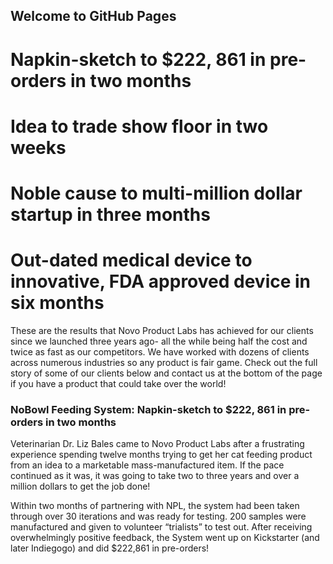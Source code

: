 ## Welcome to GitHub Pages

# Napkin-sketch to $222, 861 in pre-orders in two months

# Idea to trade show floor in two weeks

# Noble cause to multi-million dollar startup in three months

# Out-dated medical device to innovative, FDA approved device in six months

These are the results that Novo Product Labs has achieved for our clients since we launched three years ago- all the while being half the cost and twice as fast as our competitors. We have worked with dozens of clients across numerous industries so any product is fair game. Check out the full story of some of our clients below and contact us at the bottom of the page if you have a product that could take over the world!

### NoBowl Feeding System: Napkin-sketch to $222, 861 in pre-orders in two months

Veterinarian Dr. Liz Bales came to Novo Product Labs after a frustrating experience spending twelve months trying to get her cat feeding product from an idea to a marketable mass-manufactured item. If the pace continued as it was, it was going to take two to three years and over a million dollars to get the job done!

Within two months of partnering with NPL, the system had been taken through over 30 iterations and was ready for testing. 200 samples were manufactured and given to volunteer “trialists” to test out. After receiving overwhelmingly positive feedback, the System went up on Kickstarter (and later Indiegogo) and did $222,861 in pre-orders!
